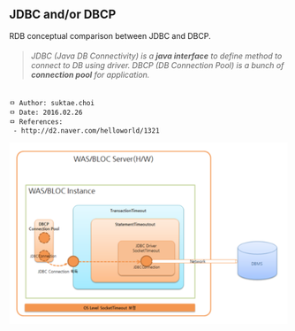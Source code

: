 ## JDBC and/or DBCP
RDB conceptual comparison between JDBC and DBCP.

>###### JDBC (Java DB Connectivity) is a **java interface** to define method to connect to DB using driver. DBCP (DB Connection Pool) is a bunch of **connection pool** for application.

```
ㅁ Author: suktae.choi
ㅁ Date: 2016.02.26
ㅁ References:
 - http://d2.naver.com/helloworld/1321
```

<img src="https://github.com/agongi/study/blob/master/jdbc-dbcp/images/Screen%20Shot%202016-02-25%20at%2023.42.54.png" width=“75%”>

